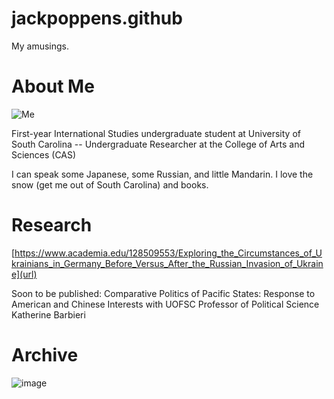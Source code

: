 # jackpoppens.github
My amusings.
# About Me
![Me](https://github.com/user-attachments/assets/fc12cc0a-7909-48da-a563-8e20bef1e3c4)

First-year International Studies undergraduate student at University of South Carolina -- Undergraduate Researcher at the College of Arts and Sciences (CAS)

I can speak some Japanese, some Russian, and little Mandarin. I love the snow (get me out of South Carolina) and books.
# Research
[https://www.academia.edu/128509553/Exploring_the_Circumstances_of_Ukrainians_in_Germany_Before_Versus_After_the_Russian_Invasion_of_Ukraine](url)

Soon to be published: Comparative Politics of Pacific States: Response to American and Chinese Interests with UOFSC Professor of Political Science Katherine Barbieri

# Archive
![image](https://github.com/user-attachments/assets/5844e50e-659d-4321-9ea7-756dc5914588)






